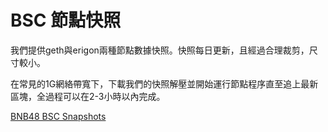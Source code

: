 # BSC 節點快照

我們提供geth與erigon兩種節點數據快照。快照每日更新，且經過合理裁剪，尺寸較小。

在常見的1G網絡帶寬下，下載我們的快照解壓並開始運行節點程序直至追上最新區塊，全過程可以在2-3小時以內完成。

[BNB48 BSC Snapshots](https://github.com/BNB48Club/bsc-snapshots)
